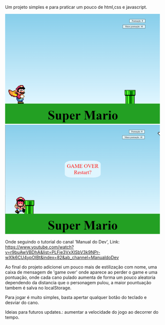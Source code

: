 Um projeto simples e para praticar um pouco de html,css e javascript.

<img src="img/inicio.png">

<img src="img/game-over-print.png">

Onde seguindo o tutorial do canal 'Manual do Dev',
Link:
https://www.youtube.com/watch?v=r9buAwVBDhA&list=PLFie3VxXISbV3k9NPr-wXlk6CU4ypOIBt&index=82&ab_channel=ManualdoDev

Ao final do projeto adicionei um pouco mais de estilização com nome, uma caixa de mensagem de 'game over' onde aparece ao perder o game e uma pontuação, onde cada cano pulado aumenta de forma um pouco aleatoria dependendo da distancia que o personagem pulou, a maior pountuação tambem é salva no localStorage.

Para jogar é muito simples, basta apertar qualquer botão do teclado e desviar do cano.

Ideias para futuros updates.: aumentar a velocidade do jogo ao decorrer do tempo.
